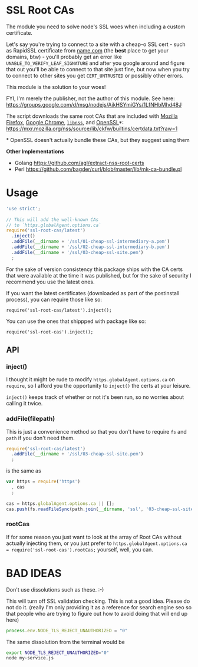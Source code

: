 SSL Root CAs
=================

The module you need to solve node's SSL woes when including a custom certificate.

Let's say you're trying to connect to a site with a cheap-o SSL cert -
such as RapidSSL certificate from [name.com](http://name.com) (the **best** place to get your domains, btw) -
you'll probably get an error like `UNABLE_TO_VERIFY_LEAF_SIGNATURE` and after you google around and figure that
out you'll be able to connect to that site just fine, but now when you try to connect to other sites you get
`CERT_UNTRUSTED` or possibly other errors.

This module is the solution to your woes!

FYI, I'm merely the publisher, not the author of this module.
See here: https://groups.google.com/d/msg/nodejs/AjkHSYmiGYs/1LfNHbMhd48J

The script downloads the same root CAs that are included with
[Mozilla Firefox](http://www.mozilla.org/en-US/about/governance/policies/security-group/certs/included/),
[Google Chrome](http://www.chromium.org/Home/chromium-security/root-ca-policy),
[`libnss`](https://developer.mozilla.org/en-US/docs/Mozilla/Projects/NSS#CA_certificates_pre-loaded_into_NSS),
and [OpenSSL](https://www.openssl.org/support/faq.html#USER16)\*:
<https://mxr.mozilla.org/nss/source/lib/ckfw/builtins/certdata.txt?raw=1>

\* OpenSSL doesn't actually bundle these CAs, but they suggest using them

**Other Implementations**

  * Golang <https://github.com/agl/extract-nss-root-certs>
  * Perl <https://github.com/bagder/curl/blob/master/lib/mk-ca-bundle.pl>

Usage
=====

```javascript
'use strict';
 
// This will add the well-known CAs
// to `https.globalAgent.options.ca`
require('ssl-root-cas/latest')
  .inject()
  .addFile(__dirname + '/ssl/01-cheap-ssl-intermediary-a.pem')
  .addFile(__dirname + '/ssl/02-cheap-ssl-intermediary-b.pem')
  .addFile(__dirname + '/ssl/03-cheap-ssl-site.pem')
  ;
```

For the sake of version consistency this package ships with the CA certs that were
available at the time it was published,
but for the sake of security I recommend you use the latest ones.

If you want the latest certificates (downloaded as part of the postinstall process), 
you can require those like so:

```
require('ssl-root-cas/latest').inject();
```

You can use the ones that shippped with package like so:

```
require('ssl-root-cas').inject();
```

API
---

### inject()

I thought it might be rude to modify `https.globalAgent.options.ca` on `require`,
so I afford you the opportunity to `inject()` the certs at your leisure.

`inject()` keeps track of whether or not it's been run, so no worries about calling it twice.

### addFile(filepath)

This is just a convenience method so that you don't
have to require `fs` and `path` if you don't need them.

```javascript
require('ssl-root-cas/latest')
  .addFile(__dirname + '/ssl/03-cheap-ssl-site.pem')
  ;
```

is the same as

```javascript
var https = require('https')
  , cas
  ;
 
cas = https.globalAgent.options.ca || [];
cas.push(fs.readFileSync(path.join(__dirname, 'ssl', '03-cheap-ssl-site.pem')));
```

### rootCas

If for some reason you just want to look at the array of Root CAs without actually injecting
them, or you just prefer to
`https.globalAgent.options.ca = require('ssl-root-cas').rootCas;`
yourself, well, you can.

BAD IDEAS
===

Don't use dissolutions such as these. :-)

This will turn off SSL validation checking. This is not a good idea. Please do not do it.
(really I'm only providing it as a reference for search engine seo so that people who are trying
to figure out how to avoid doing that will end up here)

```javascript
process.env.NODE_TLS_REJECT_UNAUTHORIZED = "0"
```

The same dissolution from the terminal would be

```bash
export NODE_TLS_REJECT_UNAUTHORIZED="0"
node my-service.js
```
